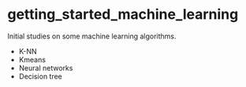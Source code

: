 # getting_started_machine_learning
 Initial studies on some machine learning algorithms.
 
   - K-NN
   - Kmeans
   - Neural networks
   - Decision tree

